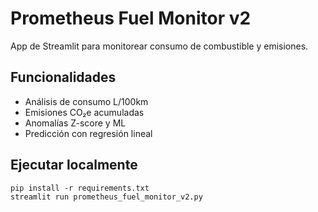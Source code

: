 # Prometheus Fuel Monitor v2

App de Streamlit para monitorear consumo de combustible y emisiones.

## Funcionalidades

- Análisis de consumo L/100km
- Emisiones CO₂e acumuladas
- Anomalías Z-score y ML
- Predicción con regresión lineal

## Ejecutar localmente

```
pip install -r requirements.txt
streamlit run prometheus_fuel_monitor_v2.py
```
